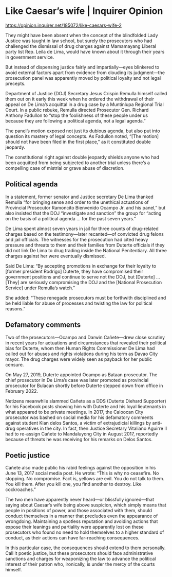 # Like Caesar’s wife | Inquirer Opinion

https://opinion.inquirer.net/185072/like-caesars-wife-2



They might have been absent when the concept of the blindfolded Lady Justice was taught in law school, but surely the prosecutors who had challenged the dismissal of drug charges against Mamamayang Liberal party list Rep. Leila de Lima, would have known about it through their years in government service.

But instead of dispensing justice fairly and impartially—eyes blinkered to avoid external factors apart from evidence from clouding its judgment—the prosecution panel was apparently moved by political loyalty and not legal precepts.

Department of Justice (DOJ) Secretary Jesus Crispin Remulla himself called them out on it early this week when he ordered the withdrawal of their appeal on De Lima’s acquittal in a drug case by a Muntinlupa Regional Trial Court. In a public rebuke, Remulla directed Prosecutor Gen. Richard Anthony Fadullon to “stop the foolishness of these people under us because they are following a political agenda, not a legal agenda.”

The panel’s motion exposed not just its dubious agenda, but also put into question its mastery of legal concepts. As Fadullon noted, “[The motion] should not have been filed in the first place,” as it constituted double jeopardy.

The constitutional right against double jeopardy shields anyone who had been acquitted from being subjected to another trial unless there’s a compelling case of mistrial or grave abuse of discretion.



##  Political agenda



In a statement, former senator and Justice secretary De Lima thanked Remulla “for bringing sense and order to the unethical actuations of Provincial Prosecutor Ramoncito Bienvenido Ocampo Jr. and his panel,” but also insisted that the DOJ “investigate and sanction” the group for “acting on the basis of a political agenda … for the past seven years.”

De Lima spent almost seven years in jail for three counts of drug-related charges based on the testimony—later recanted—of convicted drug felons and jail officials. The witnesses for the prosecution had cited heavy pressure and threats to them and their families from Duterte officials if they did not link De Lima to drug trading inside the National Penitentiary. All three charges against her were eventually dismissed.

Said De Lima: “By accepting promotions in exchange for their loyalty to [former president Rodrigo] Duterte, they have compromised their government positions and continue to serve not the DOJ, but [Duterte] … [They] are seriously compromising the DOJ and the [National Prosecution Service] under Remulla’s watch.”

She added: “These renegade prosecutors must be forthwith disciplined and be held liable for abuse of processes and twisting the law for political reasons.”



##  Defamatory comments



Two of the prosecutors—Ocampo and Darwin Cañete—drew close scrutiny in recent years for actuations and circumstances that revealed their political bias for Duterte, whom then Human Rights Commissioner De Lima had called out for abuses and rights violations during his term as Davao City mayor. The drug charges were widely seen as payback for her public censure.

On May 27, 2019, Duterte appointed Ocampo as Bataan prosecutor. The chief prosecutor in De Lima’s case was later promoted as provincial prosecutor for Bulacan shortly before Duterte stepped down from office in February 2022.

Netizens meanwhile slammed Cañete as a DDS (Duterte Diehard Supporter) for his Facebook posts showing him with Duterte and his loyal lieutenants in what appeared to be private meetings. In 2017, the Caloocan City prosecutor was bashed on social media for his defamatory comments against student Kian delos Santos, a victim of extrajudicial killings by anti-drug operatives in the city. In fact, then Justice Secretary Vitaliano Aguirre II had to re-assign Cañete to Mandaluyong City in August 2017, reportedly because of threats he was receiving for his remarks on Delos Santos.



##  Poetic justice



Cañete also made public his rabid feelings against the opposition in his June 13, 2017 social media post. He wrote: “This is why no ceasefire. No stopping. No compromise. Fact is, yellows are evil. You do not talk to them. You kill them. After you kill one, you find another to destroy. Like cockroaches.”

The two men have apparently never heard—or blissfully ignored—that saying about Caesar’s wife being above suspicion, which simply means that people in positions of power, and those associated with them, should conduct themselves in a manner that precludes even the appearance of wrongdoing. Maintaining a spotless reputation and avoiding actions that expose their leanings and partiality were apparently lost on these prosecutors who found no need to hold themselves to a higher standard of conduct, as their actions can have far-reaching consequences.

In this particular case, the consequences should extend to them personally. Call it poetic justice, but these prosecutors should face administrative sanctions and charges for weaponizing the law to advance the political interest of their patron who, ironically, is under the mercy of the courts himself.